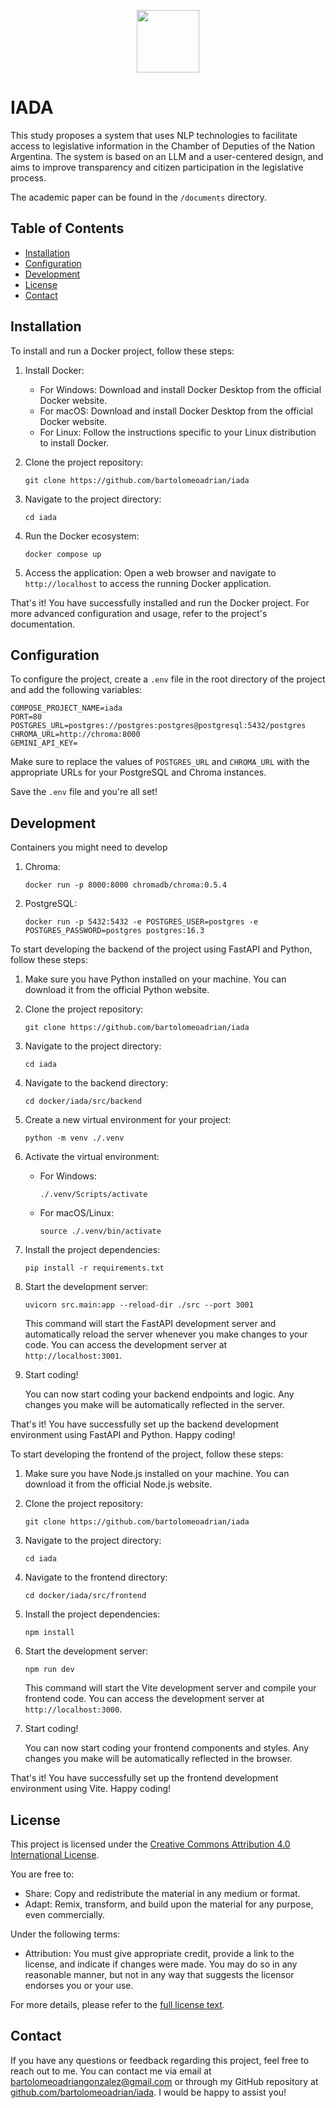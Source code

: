<p align="center">
  <img src="https://app.hcdn.gob.ar/assets/img/logo-hcdn.png" height="100px"/>
</p>

# IADA

This study proposes a system that uses NLP technologies to facilitate access to legislative information in the Chamber of Deputies of the Nation Argentina. The system is based on an LLM and a user-centered design, and aims to improve transparency and citizen participation in the legislative process.

The academic paper can be found in the `/documents` directory.

## Table of Contents

- [Installation](#installation)
- [Configuration](#configuration)
- [Development](#development)
- [License](#license)
- [Contact](#contact)

## Installation

To install and run a Docker project, follow these steps:

1. Install Docker:

   - For Windows: Download and install Docker Desktop from the official Docker website.
   - For macOS: Download and install Docker Desktop from the official Docker website.
   - For Linux: Follow the instructions specific to your Linux distribution to install Docker.

2. Clone the project repository:

   ```
   git clone https://github.com/bartolomeoadrian/iada
   ```

3. Navigate to the project directory:

   ```
   cd iada
   ```

4. Run the Docker ecosystem:

   ```
   docker compose up
   ```

5. Access the application:
   Open a web browser and navigate to `http://localhost` to access the running Docker application.

That's it! You have successfully installed and run the Docker project. For more advanced configuration and usage, refer to the project's documentation.

## Configuration

To configure the project, create a `.env` file in the root directory of the project and add the following variables:

```
COMPOSE_PROJECT_NAME=iada
PORT=80
POSTGRES_URL=postgres://postgres:postgres@postgresql:5432/postgres
CHROMA_URL=http://chroma:8000
GEMINI_API_KEY=
```

Make sure to replace the values of `POSTGRES_URL` and `CHROMA_URL` with the appropriate URLs for your PostgreSQL and Chroma instances.

Save the `.env` file and you're all set!

## Development

Containers you might need to develop

1. Chroma:

   ```
   docker run -p 8000:8000 chromadb/chroma:0.5.4
   ```

2. PostgreSQL:

   ```
   docker run -p 5432:5432 -e POSTGRES_USER=postgres -e POSTGRES_PASSWORD=postgres postgres:16.3
   ```

To start developing the backend of the project using FastAPI and Python, follow these steps:

1. Make sure you have Python installed on your machine. You can download it from the official Python website.

2. Clone the project repository:

   ```
   git clone https://github.com/bartolomeoadrian/iada
   ```

3. Navigate to the project directory:

   ```
   cd iada
   ```

4. Navigate to the backend directory:

   ```
   cd docker/iada/src/backend
   ```

5. Create a new virtual environment for your project:

   ```shell
   python -m venv ./.venv
   ```

6. Activate the virtual environment:

   - For Windows:

     ```shell
     ./.venv/Scripts/activate
     ```

   - For macOS/Linux:

     ```shell
     source ./.venv/bin/activate
     ```

7. Install the project dependencies:

   ```shell
   pip install -r requirements.txt
   ```

8. Start the development server:

   ```shell
   uvicorn src.main:app --reload-dir ./src --port 3001
   ```

   This command will start the FastAPI development server and automatically reload the server whenever you make changes to your code. You can access the development server at `http://localhost:3001`.

9. Start coding!

   You can now start coding your backend endpoints and logic. Any changes you make will be automatically reflected in the server.

That's it! You have successfully set up the backend development environment using FastAPI and Python. Happy coding!

To start developing the frontend of the project, follow these steps:

1. Make sure you have Node.js installed on your machine. You can download it from the official Node.js website.

2. Clone the project repository:

   ```
   git clone https://github.com/bartolomeoadrian/iada
   ```

3. Navigate to the project directory:

   ```
   cd iada
   ```

4. Navigate to the frontend directory:

   ```
   cd docker/iada/src/frontend
   ```

5. Install the project dependencies:

   ```
   npm install
   ```

6. Start the development server:

   ```
   npm run dev
   ```

   This command will start the Vite development server and compile your frontend code. You can access the development server at `http://localhost:3000`.

7. Start coding!

   You can now start coding your frontend components and styles. Any changes you make will be automatically reflected in the browser.

That's it! You have successfully set up the frontend development environment using Vite. Happy coding!

## License

This project is licensed under the [Creative Commons Attribution 4.0 International License](https://creativecommons.org/licenses/by/4.0/).

You are free to:

- Share: Copy and redistribute the material in any medium or format.
- Adapt: Remix, transform, and build upon the material for any purpose, even commercially.

Under the following terms:

- Attribution: You must give appropriate credit, provide a link to the license, and indicate if changes were made. You may do so in any reasonable manner, but not in any way that suggests the licensor endorses you or your use.

For more details, please refer to the [full license text](https://creativecommons.org/licenses/by/4.0/legalcode).

## Contact

If you have any questions or feedback regarding this project, feel free to reach out to me. You can contact me via email at [bartolomeoadriangonzalez@gmail.com](mailto:bartolomeoadriangonzalez@gmail.com) or through my GitHub repository at [github.com/bartolomeoadrian/iada](github.com/bartolomeoadrian/iada). I would be happy to assist you!
